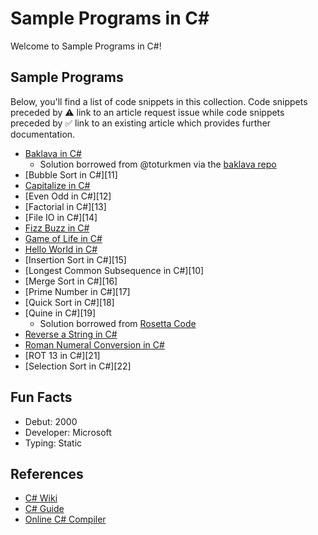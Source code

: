 # Sample Programs in C#

Welcome to Sample Programs in C#!

## Sample Programs

Below, you'll find a list of code snippets in this collection.
Code snippets preceded by :warning: link to an article request 
issue while code snippets preceded by :white_check_mark: link
to an existing article which provides further documentation.

- [Baklava in C#][baklava-article-issue]
  - Solution borrowed from @toturkmen via the [baklava repo][baklava-repo]
- [Bubble Sort in C#][11]
- [Capitalize in C#][23]
- [Even Odd in C#][12]
- [Factorial in C#][13]
- [File IO in C#][14]
- [Fizz Buzz in C#][fizz-buzz-article-issue]
- [Game of Life in C#][24]
- [Hello World in C#][hello-world-article]
- [Insertion Sort in C#][15]
- [Longest Common Subsequence in C#][10]
- [Merge Sort in C#][16]
- [Prime Number in C#][17]
- [Quick Sort in C#][18]
- [Quine in C#][19]
  - Solution borrowed from [Rosetta Code][rosetta-code-quine]
- [Reverse a String in C#][reverse-string-article-issue]
- [Roman Numeral Conversion in C#][roman-numeral-article-issue]
- [ROT 13 in C#][21]
- [Selection Sort in C#][22]

## Fun Facts

- Debut: 2000
- Developer: Microsoft
- Typing: Static

## References

- [C# Wiki][c-sharp-wiki]
- [C# Guide][c-sharp-website]
- [Online C# Compiler][c-sharp-online-editor]

[baklava-repo]: https://github.com/toturkmen/baklava
[c-sharp-wiki]: https://en.wikipedia.org/wiki/C_Sharp_(programming_language)
[c-sharp-website]: https://docs.microsoft.com/en-us/dotnet/csharp/
[c-sharp-online-editor]: https://www.jdoodle.com/compile-c-sharp-online
[rosetta-code-quine]: https://rosettacode.org/wiki/Quine#C.23

[hello-world-article]: https://therenegadecoder.com/code/hello-world-in-c-sharp/

[baklava-article-issue]: https://github.com/TheRenegadeCoder/sample-programs-website/issues/199
[bubble-sort-article-issue]: https://github.com/TheRenegadeCoder/sample-programs-website/issues/56
[even-odd-article-issue]: https://github.com/TheRenegadeCoder/sample-programs-website/issues/55
[factorial-article-issue]: https://github.com/TheRenegadeCoder/sample-programs-website/issues/54
[file-io-article-issue]: https://github.com/TheRenegadeCoder/sample-programs-website/issues/53
[fizz-buzz-article-issue]: https://github.com/TheRenegadeCoder/sample-programs-website/issues/218
[insertion-sort-article-issue]: https://github.com/TheRenegadeCoder/sample-programs-website/issues/52
[lcs-article-issue]: https://github.com/TheRenegadeCoder/sample-programs-website/issues/75
[merge-sort-article-issue]: https://github.com/TheRenegadeCoder/sample-programs-website/issues/51
[prime-number-article-issue]: https://github.com/TheRenegadeCoder/sample-programs-website/issues/50
[quick-sort-article-issue]: https://github.com/TheRenegadeCoder/sample-programs-website/issues/49
[quine-article-issue]: https://github.com/TheRenegadeCoder/sample-programs-website/issues/48
[reverse-string-article-issue]: https://github.com/TheRenegadeCoder/sample-programs-website/issues/259
[roman-numeral-article-issue]: https://github.com/TheRenegadeCoder/sample-programs-website/issues/87
[rot-13-article-issue]: https://github.com/TheRenegadeCoder/sample-programs-website/issues/47
[selection-sort-article-issue]: https://github.com/TheRenegadeCoder/sample-programs-website/issues/46

[23]: https://github.com/TheRenegadeCoder/sample-programs/issues/1280
[24]: https://github.com/TheRenegadeCoder/sample-programs/issues/1278
